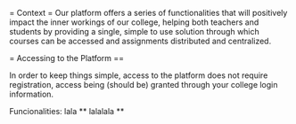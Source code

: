 = Context =
Our platform offers a series of functionalities that will positively impact the inner workings of our college, helping both teachers and students by providing a single, simple to use solution through which courses can be accessed and assignments distributed and centralized.

= Accessing to the Platform ==

In order to keep things simple, access to the platform does not require registration, access being (should be) granted through your college login information.

Funcionalities: 
 lala
** lalalala **
